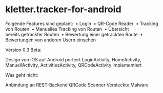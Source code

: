 # kletter.tracker-for-android

Folgende Features sind geplant: 
•	Login 
•	QR-Code Reader 
•	Tracking von Routen 
•	Manuelles Tracking von Routen 
•	Übersicht bereits getrackter Routen 
•	Bewertung einer getrackten Route 
•	Bewertungen von anderen Usern einsehen 

Version 0.3 Beta:

Design von iOS auf Android portiert
LoginActivity, HomeActivity, ManuellActivity, ActivitiesActivity, QRCodeActivity implementiert

Was geht nicht:

Anbindung an REST-Backend
QRCode Scanner
Versteckte Malware